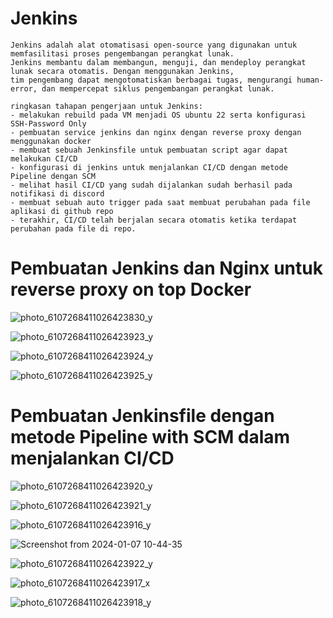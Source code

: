 # Jenkins


```
Jenkins adalah alat otomatisasi open-source yang digunakan untuk memfasilitasi proses pengembangan perangkat lunak. 
Jenkins membantu dalam membangun, menguji, dan mendeploy perangkat lunak secara otomatis. Dengan menggunakan Jenkins,
tim pengembang dapat mengotomatiskan berbagai tugas, mengurangi human-error, dan mempercepat siklus pengembangan perangkat lunak.

ringkasan tahapan pengerjaan untuk Jenkins:
- melakukan rebuild pada VM menjadi OS ubuntu 22 serta konfigurasi SSH-Password Only
- pembuatan service jenkins dan nginx dengan reverse proxy dengan menggunakan docker
- membuat sebuah Jenkinsfile untuk pembuatan script agar dapat melakukan CI/CD 
- konfigurasi di jenkins untuk menjalankan CI/CD dengan metode Pipeline dengan SCM
- melihat hasil CI/CD yang sudah dijalankan sudah berhasil pada notifikasi di discord
- membuat sebuah auto trigger pada saat membuat perubahan pada file aplikasi di github repo
- terakhir, CI/CD telah berjalan secara otomatis ketika terdapat perubahan pada file di repo.
```

# Pembuatan Jenkins dan Nginx untuk reverse proxy on top Docker
![photo_6107268411026423830_y](https://github.com/irwanpanai/devops19-dumbways-irwanpanai/assets/89429810/4e0136ea-4f26-41b0-b8b3-27d88efbe1cf)

![photo_6107268411026423923_y](https://github.com/irwanpanai/devops19-dumbways-irwanpanai/assets/89429810/34e5ce89-6a2e-49b2-881d-4882585197d5)

![photo_6107268411026423924_y](https://github.com/irwanpanai/devops19-dumbways-irwanpanai/assets/89429810/e4bc4a61-3443-4d87-aa28-88e915707592)

![photo_6107268411026423925_y](https://github.com/irwanpanai/devops19-dumbways-irwanpanai/assets/89429810/40daca90-5cc1-4950-a4a3-545e363404c4)


# Pembuatan Jenkinsfile dengan metode Pipeline with SCM dalam menjalankan CI/CD
![photo_6107268411026423920_y](https://github.com/irwanpanai/devops19-dumbways-irwanpanai/assets/89429810/e918004a-bf33-4122-bdbb-0d4397ebb3c9)

![photo_6107268411026423921_y](https://github.com/irwanpanai/devops19-dumbways-irwanpanai/assets/89429810/d690db03-ffcf-4c76-9e2c-5f684fcf6e46)

![photo_6107268411026423916_y](https://github.com/irwanpanai/devops19-dumbways-irwanpanai/assets/89429810/f91ba2c1-1643-427f-9826-c93c0eb9279c)

![Screenshot from 2024-01-07 10-44-35](https://github.com/irwanpanai/devops19-dumbways-irwanpanai/assets/74352384/d7220bcf-a818-46f4-86e7-81ead4b043af)

![photo_6107268411026423922_y](https://github.com/irwanpanai/devops19-dumbways-irwanpanai/assets/89429810/ba0ab13b-80f8-4461-9a61-5c5f194b2787)

![photo_6107268411026423917_x](https://github.com/irwanpanai/devops19-dumbways-irwanpanai/assets/89429810/80da7dab-612c-4210-b9a6-b4b72c3a2c30)

![photo_6107268411026423918_y](https://github.com/irwanpanai/devops19-dumbways-irwanpanai/assets/89429810/9d67588e-59d6-48f9-8fef-68aa136c81c1)







